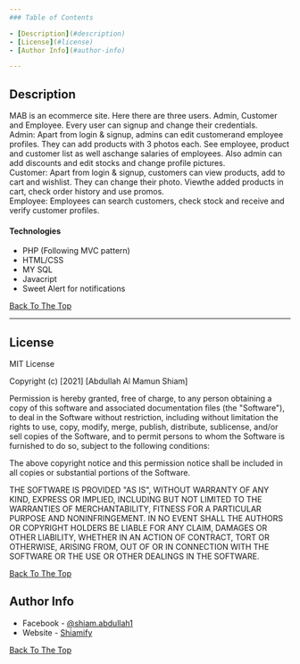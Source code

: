 ```yaml
---
### Table of Contents

- [Description](#description)
- [License](#license)
- [Author Info](#author-info)

---
```


## Description

MAB  is an ecommerce  site. Here there are three users. Admin,  Customer  and Employee.  Every user can signup  and change  their credentials.  \
Admin:  Apart from  login & signup,  admins  can edit customerand employee  profiles. They  can add products with 3 photos each. See employee,  product and customer  list as well aschange  salaries of employees. Also admin  can add discounts and edit stocks and change  profile pictures. \
Customer:  Apart from  login & signup,  customers  can view products, add to cart and wishlist. They  can change  their photo.  Viewthe added products in cart, check order history  and use promos. \
Employee: Employees  can search customers,  check stock and receive and verify customer  profiles. 

#### Technologies

- PHP (Following MVC pattern)
- HTML/CSS
- MY SQL
- Javacript
- Sweet Alert for notifications

[Back To The Top](#read-me-template)

---


## License

MIT License

Copyright (c) [2021] [Abdullah Al Mamun Shiam]

Permission is hereby granted, free of charge, to any person obtaining a copy
of this software and associated documentation files (the "Software"), to deal
in the Software without restriction, including without limitation the rights
to use, copy, modify, merge, publish, distribute, sublicense, and/or sell
copies of the Software, and to permit persons to whom the Software is
furnished to do so, subject to the following conditions:

The above copyright notice and this permission notice shall be included in all
copies or substantial portions of the Software.

THE SOFTWARE IS PROVIDED "AS IS", WITHOUT WARRANTY OF ANY KIND, EXPRESS OR
IMPLIED, INCLUDING BUT NOT LIMITED TO THE WARRANTIES OF MERCHANTABILITY,
FITNESS FOR A PARTICULAR PURPOSE AND NONINFRINGEMENT. IN NO EVENT SHALL THE
AUTHORS OR COPYRIGHT HOLDERS BE LIABLE FOR ANY CLAIM, DAMAGES OR OTHER
LIABILITY, WHETHER IN AN ACTION OF CONTRACT, TORT OR OTHERWISE, ARISING FROM,
OUT OF OR IN CONNECTION WITH THE SOFTWARE OR THE USE OR OTHER DEALINGS IN THE
SOFTWARE.

[Back To The Top](#read-me-template)

## Author Info

- Facebook - [@shiam.abdullah1](https://www.facebook.com/shiamabdullah1/)
- Website - [Shiamify](https://boring-euclid-df9d83.netlify.app/)

[Back To The Top](#read-me-template)
